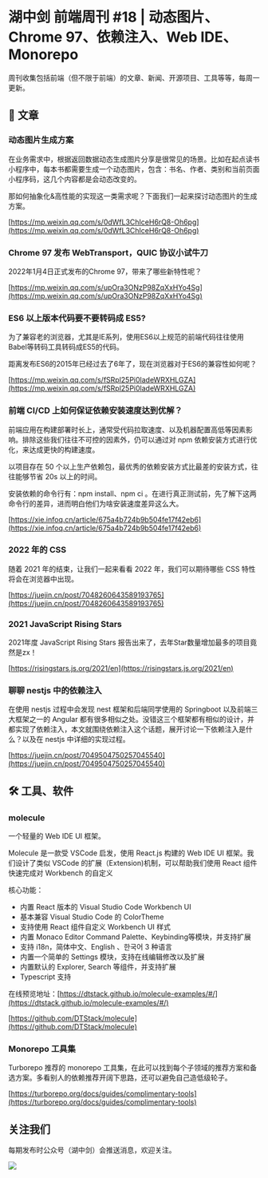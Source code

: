 # 湖中剑 前端周刊 #18 | 动态图片、Chrome 97、依赖注入、Web IDE、Monorepo

周刊收集包括前端（但不限于前端）的文章、新闻、开源项目、工具等等，每周一更新。

## 📖 文章

### 动态图片生成方案

在业务需求中，根据返回数据动态生成图片分享是很常见的场景。比如在起点读书小程序中，每本书都需要生成一个动态图片，包含：书名、作者、类别和当前页面小程序码，这几个内容都是会动态改变的。

那如何抽象化&高性能的实现这一类需求呢？下面我们一起来探讨动态图片的生成方案。

[https://mp.weixin.qq.com/s/0dWfL3ChIceH6rQ8-Oh6pg](https://mp.weixin.qq.com/s/0dWfL3ChIceH6rQ8-Oh6pg)

### Chrome 97 发布 WebTransport，QUIC 协议小试牛刀

2022年1月4日正式发布的Chrome 97，带来了哪些新特性呢？

[https://mp.weixin.qq.com/s/upOra3ONzP98ZqXxHYo4Sg](https://mp.weixin.qq.com/s/upOra3ONzP98ZqXxHYo4Sg)

### ES6 以上版本代码要不要转码成 ES5?

为了兼容老的浏览器，尤其是IE系列，使用ES6以上规范的前端代码往往使用Babel等转码工具转码成ES5的代码。

距离发布ES6的2015年已经过去了6年了，现在浏览器对于ES6的兼容性如何呢？

[https://mp.weixin.qq.com/s/fSRpl25Pi0ladeWRXHLGZA](https://mp.weixin.qq.com/s/fSRpl25Pi0ladeWRXHLGZA)

### 前端 CI/CD 上如何保证依赖安装速度达到优解？

前端应用在构建部署时长上，通常受代码拉取速度、以及机器配置高低等因素影响。排除这些我们往往不可控的因素外，仍可以通过对 npm 依赖安装方式进行优化，来达成更快的构建速度。

以项目存在 50 个以上生产依赖包，最优秀的依赖安装方式比最差的安装方式，往往能够节省 20s 以上的时间。


安装依赖的命令行有：npm install、npm ci 。在进行真正测试前，先了解下这两命令行的差异，进而明白他们为啥安装速度差异这么大。

[https://xie.infoq.cn/article/675a4b724b9b504fe17f42eb6](https://xie.infoq.cn/article/675a4b724b9b504fe17f42eb6)

### 2022 年的 CSS

随着 2021 年的结束，让我们一起来看看 2022 年，我们可以期待哪些 CSS 特性将会在浏览器中出现。

[https://juejin.cn/post/7048260643589193765](https://juejin.cn/post/7048260643589193765)

### 2021 JavaScript Rising Stars

2021年度 JavaScript Rising Stars 报告出来了，去年Star数量增加最多的项目竟然是zx！

[https://risingstars.js.org/2021/en](https://risingstars.js.org/2021/en)

### 聊聊 nestjs 中的依赖注入

在使用 nestjs 过程中会发现 nest 框架和后端同学使用的 Springboot 以及前端三大框架之一的 Angular 都有很多相似之处。没错这三个框架都有相似的设计，并都实现了依赖注入，本文就围绕依赖注入这个话题，展开讨论一下依赖注入是什么？以及在 nestjs 中详细的实现过程。

[https://juejin.cn/post/7049504750257045540](https://juejin.cn/post/7049504750257045540)

## 🛠 工具、软件

### molecule

一个轻量的 Web IDE UI 框架。

Molecule 是一款受 VSCode 启发，使用 React.js 构建的 Web IDE UI 框架。我们设计了类似 VSCode 的扩展（Extension)机制，可以帮助我们使用 React 组件快速完成对 Workbench 的自定义

核心功能：

- 内置 React 版本的 Visual Studio Code Workbench UI
- 基本兼容 Visual Studio Code 的 ColorTheme
- 支持使用 React 组件自定义 Workbench UI 样式
- 内置 Monaco Editor Command Palette、Keybinding等模块，并支持扩展
- 支持 i18n，简体中文、English 、한국어 3 种语言
- 内置一个简单的 Settings 模块，支持在线编辑修改以及扩展
- 内置默认的 Explorer, Search 等组件，并支持扩展
- Typescript 支持

在线预览地址：[https://dtstack.github.io/molecule-examples/#/](https://dtstack.github.io/molecule-examples/#/)

[https://github.com/DTStack/molecule](https://github.com/DTStack/molecule)

### Monorepo 工具集

Turborepo 推荐的 monorepo 工具集，在此可以找到每个子领域的推荐方案和备选方案。多看别人的依赖推荐开阔下思路，还可以避免自己造低级轮子。

[https://turborepo.org/docs/guides/complimentary-tools](https://turborepo.org/docs/guides/complimentary-tools)


## 关注我们

每期发布时公众号（湖中剑）会推送消息，欢迎关注。

![](https://cdn.jsdelivr.net/gh/ineo6/weekly/assets/qrcode_for_wechat.jpg)
